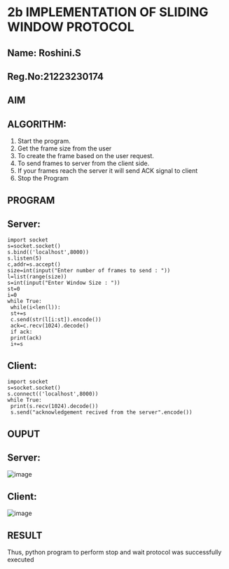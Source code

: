 # 2b IMPLEMENTATION OF SLIDING WINDOW PROTOCOL
## Name: Roshini.S
## Reg.No:21223230174
## AIM
## ALGORITHM:
1. Start the program.
2. Get the frame size from the user
3. To create the frame based on the user request.
4. To send frames to server from the client side.
5. If your frames reach the server it will send ACK signal to client
6. Stop the Program
## PROGRAM
## Server:
```
import socket
s=socket.socket()
s.bind(('localhost',8000))
s.listen(5)
c,addr=s.accept()
size=int(input("Enter number of frames to send : "))
l=list(range(size))
s=int(input("Enter Window Size : "))
st=0
i=0
while True:
 while(i<len(l)):
 st+=s
 c.send(str(l[i:st]).encode())
 ack=c.recv(1024).decode()
 if ack:
 print(ack)
 i+=s
```
## Client:
```
import socket
s=socket.socket()
s.connect(('localhost',8000))
while True: 
 print(s.recv(1024).decode())
 s.send("acknowledgement recived from the server".encode())
```
## OUPUT
## Server:
![image](https://github.com/23008859/2b_SLIDING_WINDOW_PROTOCOL/assets/139117979/af6e04fd-45dc-4ddf-b051-acf13ac67a4a)

## Client:
![image](https://github.com/23008859/2b_SLIDING_WINDOW_PROTOCOL/assets/139117979/6b58c526-c297-4220-8ca0-6d434e19700c)


## RESULT
Thus, python program to perform stop and wait protocol was successfully executed
